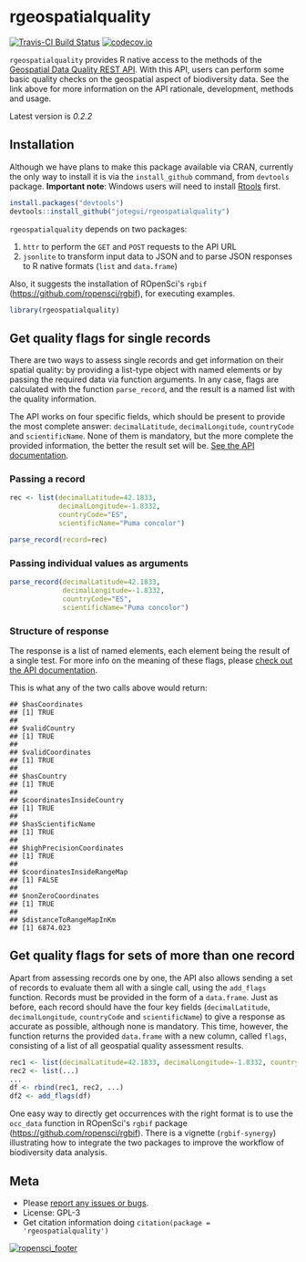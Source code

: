 rgeospatialquality
==================

[![Travis-CI Build Status](https://travis-ci.org/jotegui/rgeospatialquality.svg?branch=master)](https://travis-ci.org/jotegui/rgeospatialquality) [![codecov.io](https://codecov.io/github/jotegui/rgeospatialquality/coverage.svg?branch=master)](https://codecov.io/github/jotegui/rgeospatialquality?branch=master)

`rgeospatialquality` provides R native access to the methods of the [Geospatial Data Quality REST API](https://github.com/VertNet/api-geospatial/blob/master/GeospatialQuality.md). With this API, users can perform some basic quality checks on the geospatial aspect of biodiversity data. See the link above for more information on the API rationale, development, methods and usage.

Latest version is *0.2.2*

Installation
------------

Although we have plans to make this package available via CRAN, currently the only way to install it is via the `install_github` command, from `devtools` package. **Important note**: Windows users will need to install [Rtools](http://cran.r-project.org/bin/windows/Rtools/) first.

``` r
install.packages("devtools")
devtools::install_github("jotegui/rgeospatialquality")
```

`rgeospatialquality` depends on two packages:

1.  `httr` to perform the `GET` and `POST` requests to the API URL
2.  `jsonlite` to transform input data to JSON and to parse JSON responses to R native formats (`list` and `data.frame`)

Also, it suggests the installation of ROpenSci's `rgbif` (<https://github.com/ropensci/rgbif>), for executing examples.

``` r
library(rgeospatialquality)
```

Get quality flags for single records
------------------------------------

There are two ways to assess single records and get information on their spatial quality: by providing a list-type object with named elements or by passing the required data via function arguments. In any case, flags are calculated with the function `parse_record`, and the result is a named list with the quality information.

The API works on four specific fields, which should be present to provide the most complete answer: `decimalLatitude`, `decimalLongitude`, `countryCode` and `scientificName`. None of them is mandatory, but the more complete the provided information, the better the result set will be. [See the API documentation](https://github.com/VertNet/api-geospatial/blob/master/GeospatialQuality.md).

### Passing a record

``` r
rec <- list(decimalLatitude=42.1833,
            decimalLongitude=-1.8332,
            countryCode="ES",
            scientificName="Puma concolor")

parse_record(record=rec)
```

### Passing individual values as arguments

``` r
parse_record(decimalLatitude=42.1833,
             decimalLongitude=-1.8332,
             countryCode="ES",
             scientificName="Puma concolor")
```

### Structure of response

The response is a list of named elements, each element being the result of a single test. For more info on the meaning of these flags, please [check out the API documentation](https://github.com/VertNet/api-geospatial/blob/master/GeospatialQuality.md).

This is what any of the two calls above would return:

    ## $hasCoordinates
    ## [1] TRUE
    ## 
    ## $validCountry
    ## [1] TRUE
    ## 
    ## $validCoordinates
    ## [1] TRUE
    ## 
    ## $hasCountry
    ## [1] TRUE
    ## 
    ## $coordinatesInsideCountry
    ## [1] TRUE
    ## 
    ## $hasScientificName
    ## [1] TRUE
    ## 
    ## $highPrecisionCoordinates
    ## [1] TRUE
    ## 
    ## $coordinatesInsideRangeMap
    ## [1] FALSE
    ## 
    ## $nonZeroCoordinates
    ## [1] TRUE
    ## 
    ## $distanceToRangeMapInKm
    ## [1] 6874.023

Get quality flags for sets of more than one record
--------------------------------------------------

Apart from assessing records one by one, the API also allows sending a set of records to evaluate them all with a single call, using the `add_flags` function. Records must be provided in the form of a `data.frame`. Just as before, each record should have the four key fields (`decimalLatitude`, `decimalLongitude`, `countryCode` and `scientificName`) to give a response as accurate as possible, although none is mandatory. This time, however, the function returns the provided `data.frame` with a new column, called `flags`, consisting of a list of all geospatial quality assessment results.

``` r
rec1 <- list(decimalLatitude=42.1833, decimalLongitude=-1.8332, countryCode="ES", scientificName="Puma concolor", ...)
rec2 <- list(...)
...
df <- rbind(rec1, rec2, ...)
df2 <- add_flags(df)
```

One easy way to directly get occurrences with the right format is to use the `occ_data` function in ROpenSci's `rgbif` package (<https://github.com/ropensci/rgbif>). There is a vignette (`rgbif-synergy`) illustrating how to integrate the two packages to improve the workflow of biodiversity data analysis.

Meta
----

-   Please [report any issues or bugs](https://github.com/jotegui/rgeospatialquality/issues).
-   License: GPL-3
-   Get citation information doing `citation(package = 'rgeospatialquality')`

[![ropensci\_footer](http://ropensci.org/public_images/github_footer.png)](http://ropensci.org)

